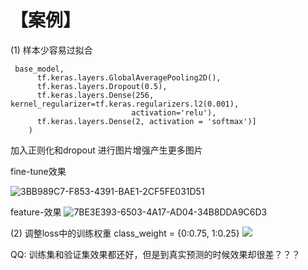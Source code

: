 # 【案例】

(1) 样本少容易过拟合

```
 base_model,
      tf.keras.layers.GlobalAveragePooling2D(),
      tf.keras.layers.Dropout(0.5),
      tf.keras.layers.Dense(256, kernel_regularizer=tf.keras.regularizers.l2(0.001),
                           activation='relu'),
      tf.keras.layers.Dense(2, activation = 'softmax')]
    )
```
加入正则化和dropout
进行图片增强产生更多图片

fine-tune效果

![3BB989C7-F853-4391-BAE1-2CF5FE031D51](../../../Draft/media/15838089244516/3BB989C7-F853-4391-BAE1-2CF5FE031D51.png)

feature-效果
![7BE3E393-6503-4A17-AD04-34B8DDA9C6D3](../../../Draft/media/15838089244516/7BE3E393-6503-4A17-AD04-34B8DDA9C6D3.png)


(2) 调整loss中的训练权重
class_weight = {0:0.75, 1:0.25}
![](../../../Draft/media/15838089244516/15838091710767.jpg)


QQ: 训练集和验证集效果都还好，但是到真实预测的时候效果却很差？？？
